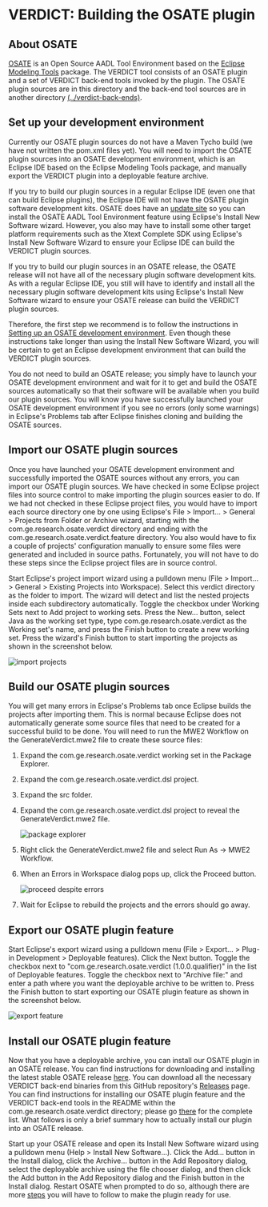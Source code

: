 # VERDICT: Building the OSATE plugin

## About OSATE

[OSATE](https://osate.org/about-osate.html) is an Open Source AADL
Tool Environment based on the [Eclipse Modeling
Tools](https://www.eclipse.org/downloads/packages/release/2019-03/r/eclipse-modeling-tools)
package.  The VERDICT tool consists of an OSATE plugin and a set of
VERDICT back-end tools invoked by the plugin.  The OSATE plugin
sources are in this directory and the back-end tool sources are in
another directory [(../verdict-back-ends)](../verdict-back-ends).

## Set up your development environment

Currently our OSATE plugin sources do not have a Maven Tycho build (we
have not written the pom.xml files yet).  You will need to import the
OSATE plugin sources into an OSATE development environment, which is
an Eclipse IDE based on the Eclipse Modeling Tools package, and
manually export the VERDICT plugin into a deployable feature archive.

If you try to build our plugin sources in a regular Eclipse IDE (even
one that can build Eclipse plugins), the Eclipse IDE will not have the
OSATE plugin software development kits.  OSATE does have an [update
site](https://osate-build.sei.cmu.edu/download/osate/stable/latest/updates/)
so you can install the OSATE AADL Tool Environment feature using
Eclipse's Install New Software wizard.  However, you also may have to
install some other target platform requirements such as the Xtext
Complete SDK using Eclipse's Install New Software Wizard to ensure
your Eclipse IDE can build the VERDICT plugin sources.

If you try to build our plugin sources in an OSATE release, the OSATE
release will not have all of the necessary plugin software development
kits.  As with a regular Eclipse IDE, you still will have to identify
and install all the necessary plugin software development kits using
Eclipse's Install New Software wizard to ensure your OSATE release can
build the VERDICT plugin sources.

Therefore, the first step we recommend is to follow the instructions
in [Setting up an OSATE development
environment](https://osate.org/setup-development.html).  Even though
these instructions take longer than using the Install New Software
Wizard, you will be certain to get an Eclipse development environment
that can build the VERDICT plugin sources.

You do not need to build an OSATE release; you simply have to launch
your OSATE development environment and wait for it to get and build
the OSATE sources automatically so that their software will be
available when you build our plugin sources.  You will know you have
successfully launched your OSATE development environment if you see no
errors (only some warnings) in Eclipse's Problems tab after Eclipse
finishes cloning and building the OSATE sources.

## Import our OSATE plugin sources

Once you have launched your OSATE development environment and
successfully imported the OSATE sources without any errors, you can
import our OSATE plugin sources.  We have checked in some Eclipse
project files into source control to make importing the plugin sources
easier to do.  If we had not checked in these Eclipse project files,
you would have to import each source directory one by one using
Eclipse's File > Import... > General > Projects from Folder or Archive
wizard, starting with the com.ge.research.osate.verdict directory and
ending with the com.ge.research.osate.verdict.feature directory.  You
also would have to fix a couple of projects' configuration manually to
ensure some files were generated and included in source paths.
Fortunately, you will not have to do these steps since the Eclipse
project files are in source control.

Start Eclipse's project import wizard using a pulldown menu (File >
Import... > General > Existing Projects into Workspace).  Select this
verdict directory as the folder to import.  The wizard will detect and
list the nested projects inside each subdirectory automatically.
Toggle the checkbox under Working Sets next to Add project to working
sets.  Press the New... button, select Java as the working set type,
type com.ge.research.osate.verdict as the Working set's name, and
press the Finish button to create a new working set.  Press the
wizard's Finish button to start importing the projects as shown in the
screenshot below.

![import projects](../../docs/images/import-projects.png)

## Build our OSATE plugin sources

You will get many errors in Eclipse's Problems tab once Eclipse builds
the projects after importing them.  This is normal because Eclipse
does not automatically generate some source files that need to be
created for a successful build to be done.  You will need to run the
MWE2 Workflow on the GenerateVerdict.mwe2 file to create these source
files:

1. Expand the com.ge.research.osate.verdict working set in the Package
   Explorer.
2. Expand the com.ge.research.osate.verdict.dsl project.
3. Expand the src folder.
4. Expand the com.ge.research.osate.verdict.dsl project to reveal the
   GenerateVerdict.mwe2 file.

   ![package explorer](../../docs/images/package-explorer.png)
5. Right click the GenerateVerdict.mwe2 file and select Run As -> MWE2
   Workflow.
6. When an Errors in Workspace dialog pops up, click the Proceed
   button.

   ![proceed despite errors](../../docs/images/proceed-despite-errors.png)
7. Wait for Eclipse to rebuild the projects and the errors should go
   away.

## Export our OSATE plugin feature

Start Eclipse's export wizard using a pulldown menu (File >
Export... > Plug-in Development > Deployable features).  Click the
Next button.  Toggle the checkbox next to
"com.ge.research.osate.verdict (1.0.0.qualifier)" in the list of
Deployable features.  Toggle the checkbox next to "Archive file:" and
enter a path where you want the deployable archive to be written to.
Press the Finish button to start exporting our OSATE plugin feature as
shown in the screenshot below.

![export feature](../../docs/images/export-feature.png)

## Install our OSATE plugin feature

Now that you have a deployable archive, you can install our OSATE
plugin in an OSATE release.  You can find instructions for downloading
and installing the latest stable OSATE release
[here](https://osate.org/download-and-install.html).  You can download
all the necessary VERDICT back-end binaries from this GitHub
repository's
[Releases](https://github.com/ge-high-assurance/VERDICT/releases)
page.  You can find instructions for installing our OSATE plugin
feature and the VERDICT back-end tools in the README within the
com.ge.research.osate.verdict directory; please go
[there](com.ge.research.osate.verdict/README.md) for the complete
list.  What follows is only a brief summary how to actually install
our plugin into an OSATE release.

Start up your OSATE release and open its Install New Software wizard
using a pulldown menu (Help > Install New Software...).  Click the
Add... button in the Install dialog, click the Archive... button in
the Add Repository dialog, select the deployable archive using the
file chooser dialog, and then click the Add button in the Add
Repository dialog and the Finish button in the Install dialog.
Restart OSATE when prompted to do so, although there are more
[steps](com.ge.research.osate.verdict/README.md) you will have to
follow to make the plugin ready for use.
